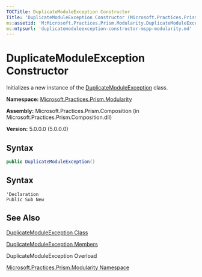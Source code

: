 ```yaml
---
TOCTitle: DuplicateModuleException Constructor
Title: 'DuplicateModuleException Constructor (Microsoft.Practices.Prism.Modularity)'
ms:assetid: 'M:Microsoft.Practices.Prism.Modularity.DuplicateModuleException.\#ctor'
ms:mtpsurl: 'duplicatemoduleexception-constructor-mspp-modularity.md'
---
```


# DuplicateModuleException Constructor

Initializes a new instance of the [DuplicateModuleException](duplicatemoduleexception-class-mspp-modularity) class.

**Namespace:** [Microsoft.Practices.Prism.Modularity](mspp-modularity-namespace)

**Assembly:** Microsoft.Practices.Prism.Composition (in Microsoft.Practices.Prism.Composition.dll)

**Version:** 5.0.0.0 (5.0.0.0)

## Syntax
```C#
public DuplicateModuleException()
```

## Syntax
```VB
'Declaration
Public Sub New
```

## See Also

[DuplicateModuleException Class](duplicatemoduleexception-class-mspp-modularity)

[DuplicateModuleException Members](duplicatemoduleexception-members-mspp-modularity)

DuplicateModuleException Overload

[Microsoft.Practices.Prism.Modularity Namespace](mspp-modularity-namespace)
